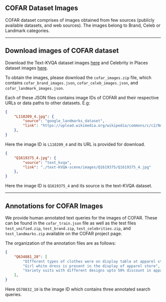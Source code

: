 ## COFAR Dataset Images 
COFAR dataset comprises of images obtained from few sources (publicly available datasets, and web sources). The images belong to Brand, Celeb or Landmark categories.

---

## Download images of COFAR dataset

Download the Text-KVQA dataset images [here](http://dosa.cds.iisc.ac.in/kvqa/text-KVQA-scene.tar.gz) and Celebrity in Places dataset images [here](https://www.robots.ox.ac.uk/~vgg/data/celebrity_in_places/).

To obtain the images, please download the `cofar_images.zip` file, which contains `cofar_brand_images.json`, `cofar_celeb_images.json`, and `cofar_landmark_images.json`. 

Each of these JSON files contains image IDs of COFAR and their respective URLs or data paths to other datasets. E.g:

```json
{
    "L110209_4.jpg": {
        "source": "google_landmarks_dataset",
        "link": "https://upload.wikimedia.org/wikipedia/commons/c/c2/Nesodden_kirke_IMG_2359_rk_85123.JPG",
    },
}
```

Here the image ID is `L110209_4` and its URL is provided for download.

```json
{
    "Q1619375_4.jpg": {
        "source": "text_kvqa",
        "link": "./text-KVQA-scene/images/Q1619375/Q1619375_4.jpg"
    },
}
```

Here the image ID is `Q1619375_4` and its source is the text-KVQA dataset.

---

## Annotations for COFAR Images

We provide human annotated text queries for the images of COFAR. These can be found in the `cofar_train.json` file as well as the test files `test_unified.zip`, `test_brand.zip`, `test_celebrities.zip`, and `test_landmarks.zip` available on the COFAR project page.

The organization of the annotation files are as follows:

```json
{
    "Q634881_20": [
        "DIfferent types of clothes were on display table at apparel store that sells clothing",
        "Girl white dress is present in the display of apparel store",
        "Variety suits with different designs upto 50% discount in apparel store"
    ],
}
```

Here `Q578832_10` is the image ID which contains three annotated search queries.